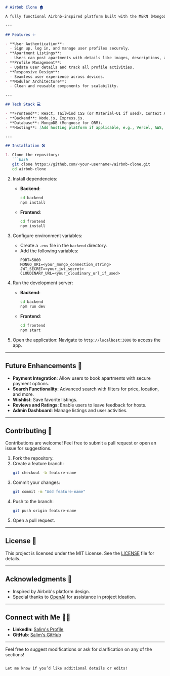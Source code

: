 ```markdown
# Airbnb Clone 🏠

A fully functional Airbnb-inspired platform built with the MERN (MongoDB, Express, React, Node.js) stack. This project allows users to post their apartments, register, update their details, and manage all their information in their profiles.

---

## Features ✨

- **User Authentication**: 
  - Sign up, log in, and manage user profiles securely.
- **Apartment Listings**: 
  - Users can post apartments with details like images, descriptions, and pricing.
- **Profile Management**:
  - Update user details and track all profile activities.
- **Responsive Design**:
  - Seamless user experience across devices.
- **Modular Architecture**:
  - Clean and reusable components for scalability.

---

## Tech Stack 💻

- **Frontend**: React, Tailwind CSS (or Material-UI if used), Context API/Redux for state management.
- **Backend**: Node.js, Express.js.
- **Database**: MongoDB (Mongoose for ORM).
- **Hosting**: [Add hosting platform if applicable, e.g., Vercel, AWS, Heroku].

---

## Installation 🛠️

1. Clone the repository:
   ```bash
   git clone https://github.com/<your-username>/airbnb-clone.git
   cd airbnb-clone
   ```

2. Install dependencies:
   - **Backend**:
     ```bash
     cd backend
     npm install
     ```
   - **Frontend**:
     ```bash
     cd frontend
     npm install
     ```

3. Configure environment variables:
   - Create a `.env` file in the `backend` directory.
   - Add the following variables:
     ```env
     PORT=5000
     MONGO_URI=<your_mongo_connection_string>
     JWT_SECRET=<your_jwt_secret>
     CLOUDINARY_URL=<your_cloudinary_url_if_used>
     ```

4. Run the development server:
   - **Backend**:
     ```bash
     cd backend
     npm run dev
     ```
   - **Frontend**:
     ```bash
     cd frontend
     npm start
     ```

5. Open the application:
   Navigate to `http://localhost:3000` to access the app.

---



## Future Enhancements 🚀

- **Payment Integration**: Allow users to book apartments with secure payment options.
- **Search Functionality**: Advanced search with filters for price, location, and more.
- **Wishlist**: Save favorite listings.
- **Reviews and Ratings**: Enable users to leave feedback for hosts.
- **Admin Dashboard**: Manage listings and user activities.

---

## Contributing 🤝

Contributions are welcome! Feel free to submit a pull request or open an issue for suggestions.

1. Fork the repository.
2. Create a feature branch:
   ```bash
   git checkout -b feature-name
   ```
3. Commit your changes:
   ```bash
   git commit -m "Add feature-name"
   ```
4. Push to the branch:
   ```bash
   git push origin feature-name
   ```
5. Open a pull request.

---

## License 📜

This project is licensed under the MIT License. See the [LICENSE](LICENSE) file for details.

---

## Acknowledgments 💖

- Inspired by Airbnb's platform design.
- Special thanks to [OpenAI](https://openai.com) for assistance in project ideation.

---

## Connect with Me 👨‍💻

- **LinkedIn**: [Salim's Profile](https://www.linkedin.com/in/salimthedeveloper/)
- **GitHub**: [Salim's GitHub](https://github.com/devsalimsk)

---

Feel free to suggest modifications or ask for clarification on any of the sections!
``` 

Let me know if you’d like additional details or edits!

